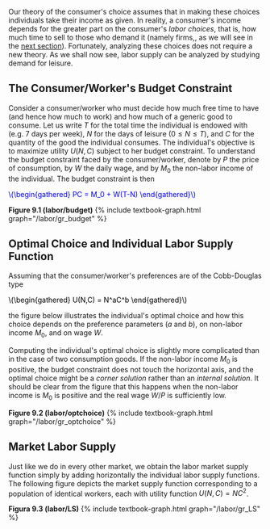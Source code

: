 


Our theory of the consumer's choice assumes that in making these choices individuals take their income as given. In reality, a consumer's income depends for the greater part on the consumer's <i>labor choices</i>, that is, how much time to sell to those who demand it (namely firms,, as we will see in the <a href="{{ site.baseurl }}/en/II/L/2">next section</a>). Fortunately, analyzing these choices does not require a new theory. As we shall now see, labor supply can be analyzed by studying demand for leisure.



<h2 id="SUBSEC_LS1">The Consumer/Worker's Budget Constraint</h2>

Consider a consumer/worker who must decide how much free time to have (and hence how much to work) and how much of a generic good to consume. Let us write $T$ for the total time the individual is endowed with (e.g. 7 days per week), $N$ for the days of leisure ($0\leq N\leq T$), and $C$ for the quantity of the good the individual consumes. The individual's objective is to maximize utility $U(N,C)$ subject to her budget constraint. To understand the budget constraint faced by the consumer/worker, denote by $P$ the price of consumption, by $W$ the daily wage, and by $M_0$ the non-labor income of the individual. The budget constraint is then

<p><span style="color: Blue;">
\(\begin{gathered}
 PC = M_0 + W(T-N)
\end{gathered}\)
</span></p>


<a id="gr_labor/budget"><strong>Figure 9.1 (labor/budget)</strong></a>
{% include textbook-graph.html graph="/labor/gr_budget" %}












<h2 id="SUBSEC_LS2">Optimal Choice and Individual Labor Supply Function</h2>

Assuming that the consumer/worker's preferences are of the Cobb-Douglas type

<p><span style="color: Black;">
\(\begin{gathered}
 U(N,C) = N^aC^b
\end{gathered}\)
</span></p>

the figure below illustrates the individual's optimal choice and how this choice depends on the preference parameters ($a$ and $b$), on non-labor income $M_0$, and on wage $W$.

Computing the individual's optimal choice is slightly more complicated than in the case of two consumption goods. If the non-labor income  $M_0$ is positive, the budget constraint does not touch the horizontal axis, and the optimal choice might be a <i>corner solution</i> rather than an <i>internal solution</i>. It should be clear from the figure that this happens when the non-labor income is $M_0$ is positive and the real wage $W/P$ is sufficiently low.


<a id="gr_labor/optchoice"><strong>Figure 9.2 (labor/optchoice)</strong></a>
{% include textbook-graph.html graph="/labor/gr_optchoice" %}












<h2 id="SUBSEC_LS3">Market Labor Supply</h2>

Just like we do in every other market, we obtain the labor market supply function simply by adding horizontally the individual labor supply functions. The following figure depicts the market supply function corresponding to a population of identical workers, each with utility function $U(N,C)=NC^2$.

<a id="gr_labor/LS"><strong>Figura 9.3 (labor/LS)</strong></a>
{% include textbook-graph.html graph="/labor/gr_LS" %}








